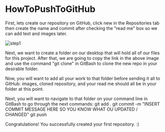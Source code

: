 # HowToPushToGitHub
First, lets create our repository on GitHub, click new in the Repositories tab then create the name and commit after checking the "read me" box so we can add text and images later. 

![step1](step1.jpg)

Next, we want to create a folder on our desktop that will hold all of our files for this project. After that, we are going to copy the link in the above image and use the command "git clone" in GitBash to clone the new repo in your desirable folder. 

Now, you will want to add all your work to that folder before sending it all to GitHub: images, cloned repository, and your read me should all be in your folder at this point. 

Next, you will want to navigate to that folder on your command line in GitBash to go through the next commands:
git add . 
git commit -m "INSERT COMMIT MESSAGE HERE SO YOU KNOW WHAT OU UPDATED / CHANGED"
git push

Congratulations! You successfully created your first repository. :)



